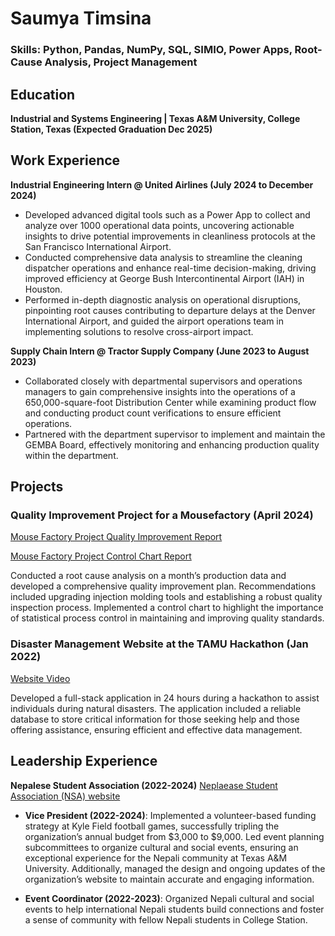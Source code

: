 # Saumya Timsina

### Skills: Python, Pandas, NumPy, SQL, SIMIO, Power Apps, Root-Cause Analysis, Project Management

## Education
**Industrial and Systems Engineering | Texas A&M University, College Station, Texas (Expected Graduation Dec 2025)**

## Work Experience
**Industrial Engineering Intern @ United Airlines (July 2024 to December 2024)**
- Developed advanced digital tools such as a Power App to collect and analyze over 1000 operational data points, uncovering actionable insights to drive potential improvements in cleanliness protocols at the San Francisco International Airport.
- Conducted comprehensive data analysis to streamline the cleaning dispatcher operations and enhance real-time decision-making, driving improved efficiency at George Bush Intercontinental Airport (IAH) in Houston.
- Performed in-depth diagnostic analysis on operational disruptions, pinpointing root causes contributing to departure delays at the Denver International Airport, and guided the airport operations team in implementing solutions to resolve cross-airport impact.

**Supply Chain Intern @ Tractor Supply Company (June 2023 to August 2023)**
- Collaborated closely with departmental supervisors and operations managers to gain comprehensive insights into the operations of a 650,000-square-foot Distribution Center while examining product flow and conducting product count verifications to ensure efficient operations.
- Partnered with the department supervisor to implement and maintain the GEMBA Board, effectively monitoring and enhancing production quality within the department.

## Projects 
### Quality Improvement Project for a Mousefactory (April 2024)
[Mouse Factory Project Quality Improvement Report](https://drive.google.com/file/d/1xF2T3QNcnjtlyo-q3pelnJid0CyD86X7/view?usp=sharing)

[Mouse Factory Project Control Chart Report](https://drive.google.com/file/d/1ciuNSbT3FYC5tdstV64XsbN4KOF2UgvJ/view?usp=sharing)

Conducted a root cause analysis on a month’s production data and developed a comprehensive quality improvement plan. Recommendations included upgrading injection molding tools and establishing a robust quality inspection process. Implemented a control chart to highlight the importance of statistical process control in maintaining and improving quality standards.

### Disaster Management Website at the TAMU Hackathon (Jan 2022)
[Website Video](https://www.youtube.com/watch?v=k6JSfNluBvs)

Developed a full-stack application in 24 hours during a hackathon to assist individuals during natural disasters. The application included a reliable database to store critical information for those seeking help and those offering assistance, ensuring efficient and effective data management.




## Leadership Experience
**Nepalese Student Association (2022-2024)**
[Neplaease Student Association (NSA) website](https://www.nsatamu.com/home) 
- **Vice President (2022-2024)**: Implemented a volunteer-based funding strategy at Kyle Field football games, successfully tripling the organization’s annual budget from $3,000 to $9,000. Led event planning subcommittees to organize cultural and social events, ensuring an exceptional experience for the Nepali community at Texas A&M University. Additionally, managed the design and ongoing updates of the organization’s website to maintain accurate and engaging information.

- **Event Coordinator (2022-2023)**: Organized Nepali cultural and social events to help international Nepali students build connections and foster a sense of community with fellow Nepali students in College Station.
  
